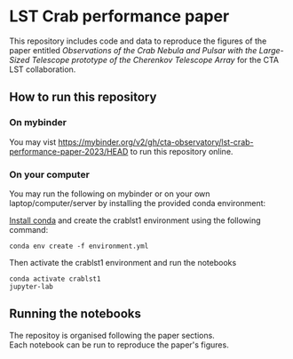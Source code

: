 # LST Crab performance paper

This repository includes code and data to reproduce the figures of the paper entitled _Observations of the Crab Nebula and Pulsar with the Large-Sized Telescope prototype of the Cherenkov Telescope Array_ for the CTA LST collaboration.


## How to run this repository

### On mybinder

You may vist https://mybinder.org/v2/gh/cta-observatory/lst-crab-performance-paper-2023/HEAD to run this repository online.

### On your computer

You may run the following on mybinder or on your own laptop/computer/server by installing the provided conda environment:

[Install conda](https://conda.io/projects/conda/en/latest/user-guide/install/index.html) and create the crablst1 environment using the following command:

```
conda env create -f environment.yml
```

Then activate the crablst1 environment and run the notebooks

```
conda activate crablst1
jupyter-lab
```

## Running the notebooks

The repositoy is organised following the paper sections.    
Each notebook can be run to reproduce the paper's figures.

